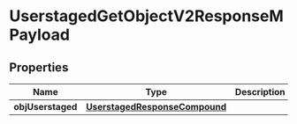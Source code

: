 

# UserstagedGetObjectV2ResponseMPayload

## Properties

Name | Type | Description | Notes
------------ | ------------- | ------------- | -------------
**objUserstaged** | [**UserstagedResponseCompound**](UserstagedResponseCompound.md) |  | 




